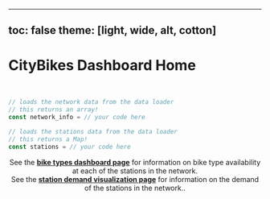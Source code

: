 <!-- PROVIDED: This controls the theme of the page! [OPTIONAL] Feel free to change and play around with the theme to find one you like for this page! -->
<!-- HINT: Reference the documentation given in the instructions! -->
---
toc: false
theme: [light, wide, alt, cotton]
---



<!-- PROVIDED: Header/Page Title -->
# CityBikes Dashboard Home
<br>


<!-- CHALLENGE 3.1 -->
<!-- YOUR TURN: Add code to load the data from stations.json.js-->
<!-- HINT: Use a FileAttachment like we did in Lab 2: Observable Dashboard! -->
<!-- Imports the data from the network and stations data loaders -->
```js
// loads the network data from the data loader
// this returns an array!
const network_info = // your code here
```

```js
// loads the stations data from the data loader
// this returns a Map!
const stations = // your code here
```


<!-- CHALLENGE 3.2 -->
<!-- YOUR TURN: Add a grid with three cards of information here -->
<!-- Reference the instructions for what information to display in each card. -->
<!-- HINT: You will have to use string interpolation like this `This is a ${interpolated_value}`! -->
<!-- HINT: Reference the .set() method documentation for getting data from a Map in JS linked in the instructions. ! -->

<div class="grid grid-cols-2">
    <div class="card" style="text-align: center;">See the <a href="/bike-types.html"><b>bike types dashboard page</b></a> for information on bike type availability at each of the stations in the network.</div>
    <div class="card" style="text-align: center;">See the <a href="/station-demand.html"><b>station demand visualization page</b></a> for information on the demand of the stations in the network.</b>.</div>
</div>